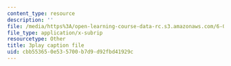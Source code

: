 ```yaml
---
content_type: resource
description: ''
file: /media/https%3A/open-learning-course-data-rc.s3.amazonaws.com/6-00-introduction-to-computer-science-and-programming-fall-2008/cbb553650e535700b7d9d92fbd41929c_ENrAsRoR97I.vtt
file_type: application/x-subrip
resourcetype: Other
title: 3play caption file
uid: cbb55365-0e53-5700-b7d9-d92fbd41929c
---
```


